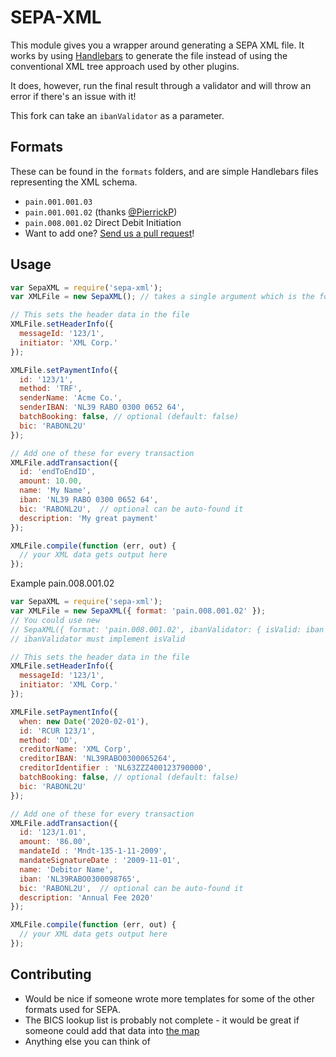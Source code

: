 # SEPA-XML

This module gives you a wrapper around generating a SEPA XML file. It works by using [Handlebars](http://handlebarsjs.com/) to generate the file instead of using the conventional XML tree approach used by other plugins.

It does, however, run the final result through a validator and will throw an error if there's an issue with it!

This fork can take an `ibanValidator` as a parameter.

## Formats

These can be found in the `formats` folders, and are simple Handlebars files representing the XML schema.

 * `pain.001.001.03`
 * `pain.001.001.02` (thanks [@PierrickP](https://github.com/PierrickP))
 * `pain.008.001.02` Direct Debit Initiation
 * Want to add one? [Send us a pull request](https://github.com/mgmco/sepa-xml/compare/)!

## Usage

```javascript
var SepaXML = require('sepa-xml');
var XMLFile = new SepaXML(); // takes a single argument which is the format, default is 'pain.001.001.03'

// This sets the header data in the file
XMLFile.setHeaderInfo({
  messageId: '123/1',
  initiator: 'XML Corp.'
});

XMLFile.setPaymentInfo({
  id: '123/1',
  method: 'TRF',
  senderName: 'Acme Co.',
  senderIBAN: 'NL39 RABO 0300 0652 64',
  batchBooking: false, // optional (default: false)
  bic: 'RABONL2U'
});

// Add one of these for every transaction
XMLFile.addTransaction({
  id: 'endToEndID',
  amount: 10.00,
  name: 'My Name',
  iban: 'NL39 RABO 0300 0652 64',
  bic: 'RABONL2U',  // optional can be auto-found it
  description: 'My great payment'
});

XMLFile.compile(function (err, out) {
  // your XML data gets output here
});
```
Example pain.008.001.02

```javascript
var SepaXML = require('sepa-xml');
var XMLFile = new SepaXML({ format: 'pain.008.001.02' });
// You could use new
// SepaXML({ format: 'pain.008.001.02', ibanValidator: { isValid: iban => true } })
// ibanValidator must implement isValid

// This sets the header data in the file
XMLFile.setHeaderInfo({
  messageId: '123/1',
  initiator: 'XML Corp.'
});

XMLFile.setPaymentInfo({
  when: new Date('2020-02-01'),
  id: 'RCUR 123/1',
  method: 'DD',
  creditorName: 'XML Corp',
  creditorIBAN: 'NL39RABO0300065264',
  creditorIdentifier : 'NL63ZZZ400123790000',
  batchBooking: false, // optional (default: false)
  bic: 'RABONL2U'
});

// Add one of these for every transaction
XMLFile.addTransaction({
  id: '123/1.01',
  amount: '86.00',
  mandateId : 'Mndt-135-1-11-2009',
  mandateSignatureDate : '2009-11-01', 
  name: 'Debitor Name',
  iban: 'NL39RABO0300098765',
  bic: 'RABONL2U',  // optional can be auto-found it
  description: 'Annual Fee 2020'
});

XMLFile.compile(function (err, out) {
  // your XML data gets output here
});
```
## Contributing

 * Would be nice if someone wrote more templates for some of the other formats used for SEPA.
 * The BICS lookup list is probably not complete - it would be great if someone could add that data into [the map](https://github.com/mgmco/sepa-xml/blob/master/bics/list.js)
 * Anything else you can think of
